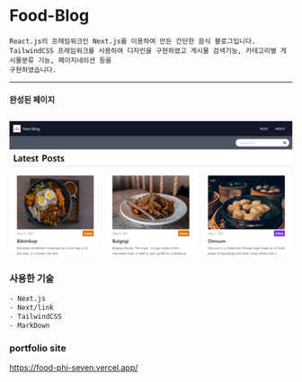 # Food-Blog


```
React.js의 프레임워크인 Next.js를 이용하여 만든 간단한 음식 블로그입니다.
TailwindCSS 프레임워크를 사용하여 디자인을 구현하였고 게시물 검색기능, 카테고리별 게시물분류 기능, 페이지네이션 등을
구현하였습니다.
```

--------------------------------------------
#### 완성된 페이지
  ![브레인스토밍](./food-blog.PNG)
--------------------------------------------

### 사용한 기술
```
- Next.js
- Next/link
- TailwindCSS
- MarkDown
```

### portfolio site
https://food-phi-seven.vercel.app/
